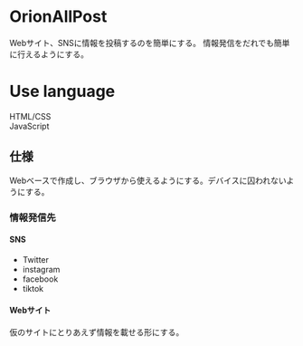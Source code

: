 # OrionAllPost
Webサイト、SNSに情報を投稿するのを簡単にする。
情報発信をだれでも簡単に行えるようにする。

# Use language
HTML/CSS  
JavaScript

## 仕様
Webベースで作成し、ブラウザから使えるようにする。デバイスに囚われないようにする。
### 情報発信先
#### SNS
* Twitter
* instagram
* facebook
* tiktok  
#### Webサイト
仮のサイトにとりあえず情報を載せる形にする。
